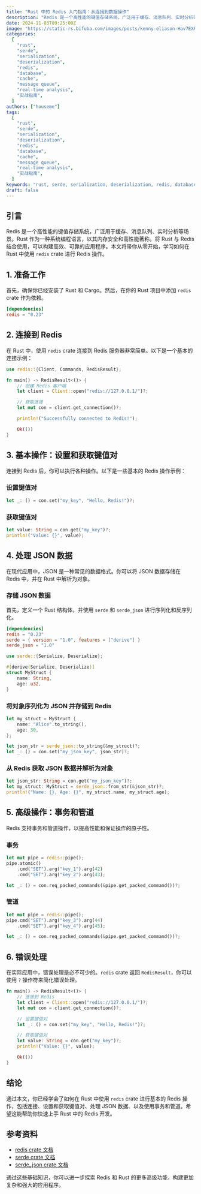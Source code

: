 ```yaml
---
title: "Rust 中的 Redis 入门指南：从连接到数据操作"
description: "Redis 是一个高性能的键值存储系统，广泛用于缓存、消息队列、实时分析等场景。Rust 作为一种系统编程语言，以其内存安全和高性能著称。将 Rust 与 Redis 结合使用，可以构建高效、可靠的应用程序。本文将带你从零开始，学习如何在 Rust 中使用 `redis` crate 进行 Redis 操作。"
date: 2024-11-03T09:25:00Z
image: "https://static-rs.bifuba.com/images/posts/kenny-eliason-Hav7EXRbDoE-unsplash.jpg"
categories:
  [
    "rust",
    "serde",
    "serialization",
    "deserialization",
    "redis",
    "database",
    "cache",
    "message queue",
    "real-time analysis",
    "实战指南",
  ]
authors: ["houseme"]
tags:
  [
    "rust",
    "serde",
    "serialization",
    "deserialization",
    "redis",
    "database",
    "cache",
    "message queue",
    "real-time analysis",
    "实战指南",
  ]
keywords: "rust, serde, serialization, deserialization, redis, database,cache, message queue, real-time analysis"
draft: false
---
```


## 引言

Redis 是一个高性能的键值存储系统，广泛用于缓存、消息队列、实时分析等场景。Rust 作为一种系统编程语言，以其内存安全和高性能著称。将 Rust 与 Redis 结合使用，可以构建高效、可靠的应用程序。本文将带你从零开始，学习如何在 Rust 中使用 `redis` crate 进行 Redis 操作。

## 1. 准备工作

首先，确保你已经安装了 Rust 和 Cargo。然后，在你的 Rust 项目中添加 `redis` crate 作为依赖。

```toml
[dependencies]
redis = "0.23"
```

## 2. 连接到 Redis

在 Rust 中，使用 `redis` crate 连接到 Redis 服务器非常简单。以下是一个基本的连接示例：

```rust
use redis::{Client, Commands, RedisResult};

fn main() -> RedisResult<()> {
    // 创建 Redis 客户端
    let client = Client::open("redis://127.0.0.1/")?;

    // 获取连接
    let mut con = client.get_connection()?;

    println!("Successfully connected to Redis!");

    Ok(())
}
```

## 3. 基本操作：设置和获取键值对

连接到 Redis 后，你可以执行各种操作。以下是一些基本的 Redis 操作示例：

### 设置键值对

```rust
let _: () = con.set("my_key", "Hello, Redis!")?;
```

### 获取键值对

```rust
let value: String = con.get("my_key")?;
println!("Value: {}", value);
```

## 4. 处理 JSON 数据

在现代应用中，JSON 是一种常见的数据格式。你可以将 JSON 数据存储在 Redis 中，并在 Rust 中解析为对象。

### 存储 JSON 数据

首先，定义一个 Rust 结构体，并使用 `serde` 和 `serde_json` 进行序列化和反序列化。

```toml
[dependencies]
redis = "0.23"
serde = { version = "1.0", features = ["derive"] }
serde_json = "1.0"
```

```rust
use serde::{Serialize, Deserialize};

#[derive(Serialize, Deserialize)]
struct MyStruct {
    name: String,
    age: u32,
}
```

### 将对象序列化为 JSON 并存储到 Redis

```rust
let my_struct = MyStruct {
    name: "Alice".to_string(),
    age: 30,
};

let json_str = serde_json::to_string(&my_struct)?;
let _: () = con.set("my_json_key", json_str)?;
```

### 从 Redis 获取 JSON 数据并解析为对象

```rust
let json_str: String = con.get("my_json_key")?;
let my_struct: MyStruct = serde_json::from_str(&json_str)?;
println!("Name: {}, Age: {}", my_struct.name, my_struct.age);
```

## 5. 高级操作：事务和管道

Redis 支持事务和管道操作，以提高性能和保证操作的原子性。

### 事务

```rust
let mut pipe = redis::pipe();
pipe.atomic()
    .cmd("SET").arg("key_1").arg(42)
    .cmd("SET").arg("key_2").arg(43);

let _: () = con.req_packed_commands(&pipe.get_packed_command())?;
```

### 管道

```rust
let mut pipe = redis::pipe();
pipe.cmd("SET").arg("key_3").arg(44)
    .cmd("SET").arg("key_4").arg(45);

let _: () = con.req_packed_commands(&pipe.get_packed_command())?;
```

## 6. 错误处理

在实际应用中，错误处理是必不可少的。`redis` crate 返回 `RedisResult`，你可以使用 `?` 操作符来简化错误处理。

```rust
fn main() -> RedisResult<()> {
    // 连接到 Redis
    let client = Client::open("redis://127.0.0.1/")?;
    let mut con = client.get_connection()?;

    // 设置键值对
    let _: () = con.set("my_key", "Hello, Redis!")?;

    // 获取键值对
    let value: String = con.get("my_key")?;
    println!("Value: {}", value);

    Ok(())
}
```

## 结论

通过本文，你已经学会了如何在 Rust 中使用 `redis` crate 进行基本的 Redis 操作，包括连接、设置和获取键值对、处理 JSON 数据、以及使用事务和管道。希望这能帮助你快速上手 Rust 中的 Redis 开发。

## 参考资料

- [redis crate 文档](https://docs.rs/redis/latest/redis/ "redis crate 文档")
- [serde crate 文档](https://docs.rs/serde/latest/serde/ "serde crate 文档")
- [serde_json crate 文档](https://docs.rs/serde_json/latest/serde_json/ "serde_json crate 文档")

通过这些基础知识，你可以进一步探索 Redis 和 Rust 的更多高级功能，构建更加复杂和强大的应用程序。

